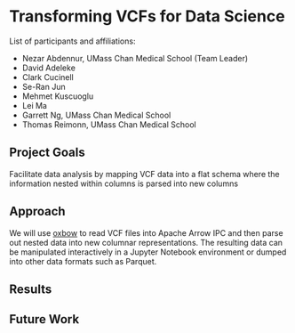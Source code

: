 # Transforming VCFs for Data Science


List of participants and affiliations:
- Nezar Abdennur, UMass Chan Medical School (Team Leader)
- David Adeleke
- Clark Cucinell
- Se-Ran Jun
- Mehmet Kuscuoglu
- Lei Ma
- Garrett Ng, UMass Chan Medical School
- Thomas Reimonn, UMass Chan Medical School

## Project Goals
Facilitate data analysis by mapping VCF data into a flat schema where the information nested within columns is parsed into new columns

## Approach
We will use [oxbow](https://github.com/abdenlab/oxbow) to read VCF files into Apache Arrow IPC and then parse out nested data into new columnar representations. The resulting data can be manipulated interactively in a Jupyter Notebook environment or dumped into other data formats such as Parquet.

## Results

## Future Work
